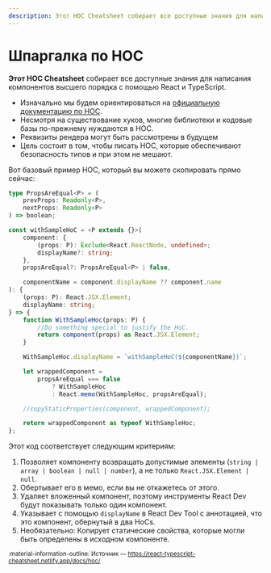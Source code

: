 ```yaml
---
description: Этот HOC Cheatsheet собирает все доступные знания для написания компонентов высшего порядка с помощью React и TypeScript
---
```


# Шпаргалка по HOC

**Этот HOC Cheatsheet** собирает все доступные знания для написания компонентов высшего порядка с помощью React и TypeScript.

-   Изначально мы будем ориентироваться на [официальную документацию по HOC](https://reactjs.org/docs/higher-order-components.html).
-   Несмотря на существование хуков, многие библиотеки и кодовые базы по-прежнему нуждаются в HOC.
-   Реквизиты рендера могут быть рассмотрены в будущем
-   Цель состоит в том, чтобы писать HOC, которые обеспечивают безопасность типов и при этом не мешают.

Вот базовый пример HOC, который вы можете скопировать прямо сейчас:

```ts
type PropsAreEqual<P> = (
    prevProps: Readonly<P>,
    nextProps: Readonly<P>
) => boolean;

const withSampleHoC = <P extends {}>(
    component: {
        (props: P): Exclude<React.ReactNode, undefined>;
        displayName?: string;
    },
    propsAreEqual?: PropsAreEqual<P> | false,

    componentName = component.displayName ?? component.name
): {
    (props: P): React.JSX.Element;
    displayName: string;
} => {
    function WithSampleHoc(props: P) {
        //Do something special to justify the HoC.
        return component(props) as React.JSX.Element;
    }

    WithSampleHoc.displayName = `withSampleHoC(${componentName})`;

    let wrappedComponent =
        propsAreEqual === false
            ? WithSampleHoc
            : React.memo(WithSampleHoc, propsAreEqual);

    //copyStaticProperties(component, wrappedComponent);

    return wrappedComponent as typeof WithSampleHoc;
};
```

Этот код соответствует следующим критериям:

1.  Позволяет компоненту возвращать допустимые элементы (`string | array | boolean | null | number`), а не только `React.JSX.Element | null`.
2.  Обертывает его в мемо, если вы не откажетесь от этого.
3.  Удаляет вложенный компонент, поэтому инструменты React Dev будут показывать только один компонент.
4.  Указывает с помощью `displayName` в React Dev Tool с аннотацией, что это компонент, обернутый в два HoCs.
5.  Необязательно: Копирует статические свойства, которые могли быть определены в исходном компоненте.

<small>:material-information-outline: Источник &mdash; <https://react-typescript-cheatsheet.netlify.app/docs/hoc/></small>
